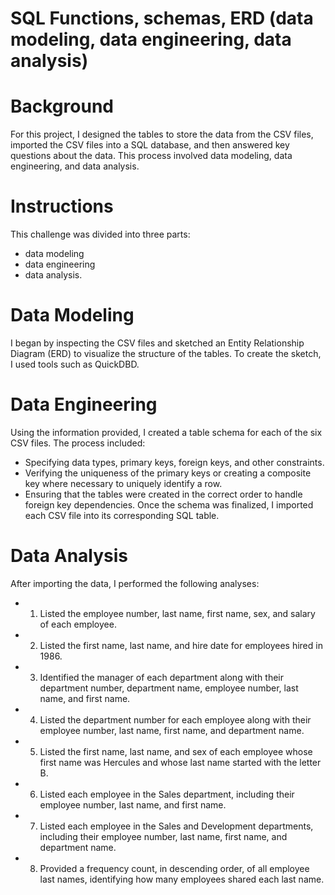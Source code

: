 # SQL Functions, schemas, ERD (data modeling, data engineering, data analysis)
# Background
For this project, I designed the tables to store the data from the CSV files, imported the CSV files into a SQL database, and then answered key questions about the data. This process involved data modeling, data engineering, and data analysis.

# Instructions
This challenge was divided into three parts: 
- data modeling
- data engineering
- data analysis.

# Data Modeling
I began by inspecting the CSV files and sketched an Entity Relationship Diagram (ERD) to visualize the structure of the tables. To create the sketch, I used tools such as QuickDBD.

# Data Engineering
Using the information provided, I created a table schema for each of the six CSV files. The process included:

- Specifying data types, primary keys, foreign keys, and other constraints.
- Verifying the uniqueness of the primary keys or creating a composite key where necessary to uniquely identify a row.
- Ensuring that the tables were created in the correct order to handle foreign key dependencies.
Once the schema was finalized, I imported each CSV file into its corresponding SQL table.

# Data Analysis
After importing the data, I performed the following analyses:

- 1. Listed the employee number, last name, first name, sex, and salary of each employee.
- 2. Listed the first name, last name, and hire date for employees hired in 1986.
- 3. Identified the manager of each department along with their department number, department name, employee number, last name, and first name.
- 4. Listed the department number for each employee along with their employee number, last name, first name, and department name.
- 5. Listed the first name, last name, and sex of each employee whose first name was Hercules and whose last name started with the letter B.
- 6. Listed each employee in the Sales department, including their employee number, last name, and first name.
- 7. Listed each employee in the Sales and Development departments, including their employee number, last name, first name, and department name.
- 8. Provided a frequency count, in descending order, of all employee last names, identifying how many employees shared each last name.
